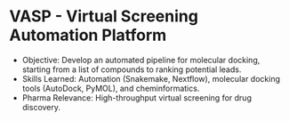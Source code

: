 # VASP - Virtual Screening Automation Platform

- Objective: Develop an automated pipeline for molecular docking, starting from a list of compounds to ranking potential leads.
- Skills Learned: Automation (Snakemake, Nextflow), molecular docking tools (AutoDock, PyMOL), and cheminformatics.
- Pharma Relevance: High-throughput virtual screening for drug discovery.
